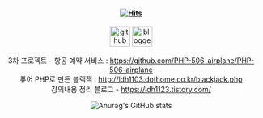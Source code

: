 #### <div align=center>[![Hits](https://hits.seeyoufarm.com/api/count/incr/badge.svg?url=https%3A%2F%2Fgithub.com%2FLDH1103&count_bg=%23A2DBEE&title_bg=%23EEA8CC&icon=github.svg&icon_color=%23E7E7E7&title=Hits&edge_flat=false)](https://hits.seeyoufarm.com)
</div>
<div align=center>

[<img src='https://cdn.jsdelivr.net/npm/simple-icons@3.0.1/icons/github.svg' alt='github' height='40'>](https://github.com/LDH1103)
[<img src='https://cdn.jsdelivr.net/npm/simple-icons@3.0.1/icons/blogger.svg' alt='blogger' height='40'>](https://ldh1123.tistory.com/)  

3차 프로젝트 - 항공 예약 서비스 : https://github.com/PHP-506-airplane/PHP-506-airplane
<br>
퓨어 PHP로 만든 블랙잭 : http://ldh1103.dothome.co.kr/blackjack.php
<br>
강의내용 정리 블로그 - https://ldh1123.tistory.com/
<br>

![Anurag's GitHub stats](https://github-readme-stats.vercel.app/api?username=LDH1103&show_icons=true&theme=dracula)

</div>

